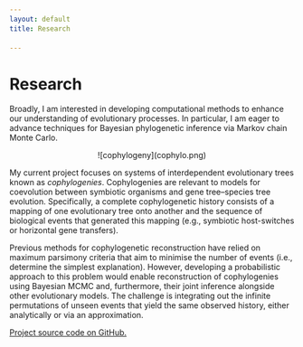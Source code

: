 ```yaml
---
layout: default
title: Research

---
```


# Research

Broadly, I am interested in developing computational methods to enhance our understanding of evolutionary processes. In particular, I am eager to advance techniques for Bayesian phylogenetic inference via Markov chain Monte Carlo.

<center>
![cophylogeny](cophylo.png)
</center>

My current project focuses on systems of interdependent evolutionary trees known as *cophylogenies*. Cophylogenies are relevant to models for coevolution between symbiotic organisms and gene tree–species tree evolution. Specifically, a complete cophylogenetic history consists of a mapping of one evolutionary tree onto another and the sequence of biological events that generated this mapping (e.g., symbiotic host-switches or horizontal gene transfers).

Previous methods for cophylogenetic reconstruction have relied on maximum parsimony criteria that aim to minimise the number of events (i.e., determine the simplest explanation). However, developing a probabilistic approach to this problem would enable reconstruction of cophylogenies using Bayesian MCMC and, furthermore, their joint inference alongside other evolutionary models. The challenge is integrating out the infinite permutations of unseen events that yield the same observed history, either analytically or via an approximation.

[Project source code on GitHub.](//github.com/armanbilge/BECKY/)
